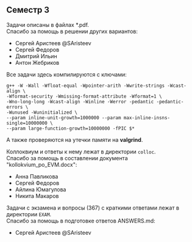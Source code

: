 ## Семестр 3
Задачи описаны в файлах *.pdf.  
Спасибо за помощь в решении других вариантов: 
- Сергей Аристеев @SAristeev
- Сергей Федоров
- Дмитрий Ильин
- Антон Жебриков

Все задачи здесь компилируются с ключами:
```
g++ -W -Wall -Wfloat-equal -Wpointer-arith -Wwrite-strings -Wcast-align \
-Wformat-security -Wmissing-format-attribute -Wformat=1 \
-Wno-long-long -Wcast-align -Winline -Werror -pedantic -pedantic-errors \
-Wunused -Wuninitialized \
--param inline-unit-growth=1000000 --param max-inline-insns-single=10000000 \
--param large-function-growth=10000000 -fPIC $*
```
А также проверяются на утечки памяти на **valgrind**. 

Коллоквиум и ответы к нему лежат в директории `colloc`.  
Спасибо за помощь в составлении документа "kollokvium_po_EVM.docx":  
- Анна Павликова
- Сергей Федоров
- Айлина Юмагулова
- Никита Макаров  

Задачи с экзамена и вопросы (367) с краткими ответами лежат в директории `EXAM`.  
Спасибо за помощь в подготовке ответов ANSWERS.md:
- Сергей Аристеев @SAristeev
